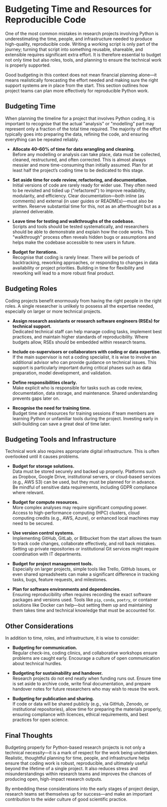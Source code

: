 # Budgeting Time and Resources for Reproducible Code

One of the most common mistakes in research projects involving Python is underestimating the time, people, and infrastructure needed to produce high-quality, reproducible code. Writing a working script is only part of the journey; turning that script into something reusable, shareable, and extensible requires significant extra effort. It is therefore essential to budget not only time but also roles, tools, and planning to ensure the technical work is properly supported.

Good budgeting in this context does not mean financial planning alone—it means realistically forecasting the effort needed and making sure the right support systems are in place from the start. This section outlines how project teams can plan more effectively for reproducible Python work.

## Budgeting Time

When planning the timeline for a project that involves Python coding, it is important to recognise that the actual "analysis" or "modelling" part may represent only a fraction of the total time required. The majority of the effort typically goes into preparing the data, refining the code, and ensuring everything can be repeated reliably.

- **Allocate 40–60% of time for data wrangling and cleaning.**  
  Before any modelling or analysis can take place, data must be collected, cleaned, restructured, and often corrected. This is almost always messier and more time-consuming than initially assumed. Plan for at least half the project’s coding time to be dedicated to this stage.

- **Set aside time for code review, refactoring, and documentation.**  
  Initial versions of code are rarely ready for wider use. They often need to be revisited and tidied up ("refactored") to improve readability, modularity, and efficiency. Clear documentation—both inline (as comments) and external (in user guides or READMEs)—must also be written. Reserve substantial time for this, not as an afterthought but as a planned deliverable.

- **Leave time for testing and walkthroughs of the codebase.**  
  Scripts and tools should be tested systematically, and researchers should be able to demonstrate and explain how the code works. This "walkthrough" process often reveals hidden bugs or assumptions and helps make the codebase accessible to new users in future.

- **Budget for iterations.**  
  Recognise that coding is rarely linear. There will be periods of backtracking, reworking approaches, or responding to changes in data availability or project priorities. Building in time for flexibility and reworking will lead to a more robust final product.

## Budgeting Roles

Coding projects benefit enormously from having the right people in the right roles. A single researcher is unlikely to possess all the expertise needed, especially on larger or more technical projects.

- **Assign research assistants or research software engineers (RSEs) for technical support.**  
  Dedicated technical staff can help manage coding tasks, implement best practices, and maintain higher standards of reproducibility. Where budgets allow, RSEs should be embedded within research teams.

- **Include co-supervisors or collaborators with coding or data expertise.**  
  If the main supervisor is not a coding specialist, it is wise to involve an additional advisor who can provide guidance on technical issues. This support is particularly important during critical phases such as data preparation, model development, and validation.

- **Define responsibilities clearly.**  
  Make explicit who is responsible for tasks such as code review, documentation, data storage, and maintenance. Shared understanding prevents gaps later on.

- **Recognise the need for training time.**  
  Budget time and resources for training sessions if team members are learning Python or unfamiliar tools during the project. Investing early in skill-building can save a great deal of time later.

## Budgeting Tools and Infrastructure

Technical work also requires appropriate digital infrastructure. This is often overlooked until it causes problems.

- **Budget for storage solutions.**  
  Data must be stored securely and backed up properly. Platforms such as Dropbox, Google Drive, institutional servers, or cloud-based services (e.g., AWS S3) can be used, but they must be planned for in advance. Be mindful of sensitive data requirements, including GDPR compliance where relevant.

- **Budget for compute resources.**  
  More complex analyses may require significant computing power. Access to high-performance computing (HPC) clusters, cloud computing credits (e.g., AWS, Azure), or enhanced local machines may need to be secured.

- **Use version control systems.**  
  Implementing GitHub, GitLab, or Bitbucket from the start allows the team to track code changes, collaborate effectively, and roll back mistakes. Setting up private repositories or institutional Git services might require coordination with IT departments.

- **Budget for project management tools.**  
  Especially on larger projects, simple tools like Trello, GitHub Issues, or even shared spreadsheets can make a significant difference in tracking tasks, bugs, feature requests, and milestones.

- **Plan for software environments and dependencies.**  
  Ensuring reproducibility often requires recording the exact software packages and versions used. Tools like `pip`, `conda`, `poetry`, or container solutions like Docker can help—but setting them up and maintaining them takes time and technical knowledge that must be accounted for.

## Other Considerations

In addition to time, roles, and infrastructure, it is wise to consider:

- **Budgeting for communication.**  
  Regular check-ins, coding clinics, and collaborative workshops ensure problems are caught early. Encourage a culture of open communication about technical hurdles.

- **Budgeting for sustainability and handover.**  
  Research projects do not end neatly when funding runs out. Ensure time is set aside to archive code, write final documentation, and prepare handover notes for future researchers who may wish to reuse the work.

- **Budgeting for publication and sharing.**  
  If code or data will be shared publicly (e.g., via GitHub, Zenodo, or institutional repositories), allow time for preparing the materials properly, ensuring compliance with licences, ethical requirements, and best practices for open science.

## Final Thoughts

Budgeting properly for Python-based research projects is not only a technical necessity—it is a mark of respect for the work being undertaken. Realistic, thoughtful planning for time, people, and infrastructure helps ensure that coding work is robust, reproducible, and ultimately useful beyond the lifetime of a single project. It also reduces stress and misunderstandings within research teams and improves the chances of producing open, high-impact research outputs.

By embedding these considerations into the early stages of project design, research teams set themselves up for success—and make an important contribution to the wider culture of good scientific practice.
